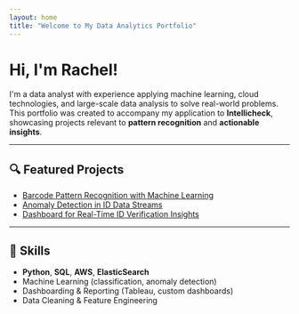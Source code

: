 ```yaml
---
layout: home
title: "Welcome to My Data Analytics Portfolio"
---
```


# Hi, I'm Rachel!

I'm a data analyst with experience applying machine learning, cloud technologies, and large-scale data analysis to solve real-world problems. This portfolio was created to accompany my application to **Intellicheck**, showcasing projects relevant to **pattern recognition** and **actionable insights**.

---

## 🔍 Featured Projects

- [Barcode Pattern Recognition with Machine Learning](projects/barcode-ml)
- [Anomaly Detection in ID Data Streams](projects/id-anomaly-detection)
- [Dashboard for Real-Time ID Verification Insights](projects/id-dashboard)

---

## 🧰 Skills

- **Python**, **SQL**, **AWS**, **ElasticSearch**
- Machine Learning (classification, anomaly detection)
- Dashboarding & Reporting (Tableau, custom dashboards)
- Data Cleaning & Feature Engineering
